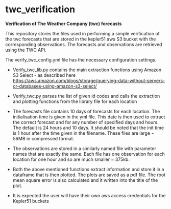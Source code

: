 # twc_verification
**Verification of The Weather Company (twc) forecasts**

This repository stores the files used in performing a simple verification of the twc forecasts that are stored in the kepler51 aws S3 bucket with the corresponding observations. The forecasts and observations are retrieved using the TWC API.

The verify_twc_config.yml file has the necessary configuration settings.

- Verify_twc_lib.py contains the main extraction functions using Amazon S3 Select - as described here https://aws.amazon.com/blogs/storage/querying-data-without-servers-or-databases-using-amazon-s3-select/

- Verify_twc.py parses the list of given id codes and calls the extraction and plotting functions from the library file for each location

- The forecasts file contains 10 days of forecasts for each location. The initialisation time is given in the yml file. This date is then used to extract the correct forecast and for any number of specified days and hours. The default is 24 hours and 10 days. It should be noted that the init time is 1 hour after the time given in the filename. These files are large ~ 56MB in compressed format.

- The observations are stored in a similarly named file with parameter names that are exactly the same. Each file has one observation for each location for one hour and so are much smaller ~ 375kb.

- Both the above mentioned functions extract information and store it in a dataframe that is then plotted. The plots are saved as a pdf file. The root mean square error is also calculated and it written into the title of the plot.

- It is expected the user will have their own aws access credentials for the Kepler51 buckets
